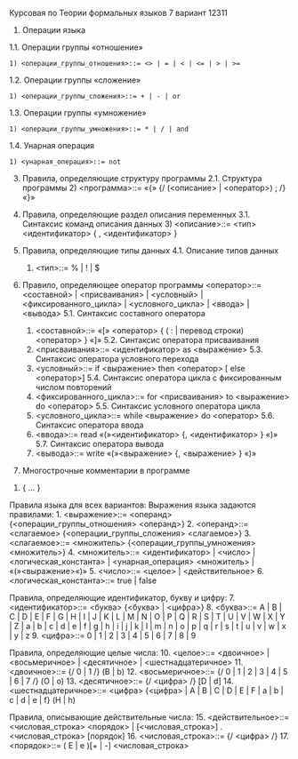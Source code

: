 Курсовая по Теории формальных языков
7 вариант 12311

1. Операции языка
   
  1.1. Операции группы «отношение»
  
    1) <операции_группы_отношения>::= <> | = | < | <= | > | >=
    
  1.2. Операции группы «сложение»
  
    1) <операции_группы_сложения>::= + | - | or
    
  1.3. Операции группы «умножение»
  
    1) <операции_группы_умножения>::= * | / | and
    
  1.4. Унарная операция
  
    1) <унарная_операция>::= not

3. Правила, определяющие структуру программы
  2.1. Структура программы
    2) <программа>::= «{» {/ (<описание> | <оператор>) ; /} «}»

4. Правила, определяющие раздел описания переменных
  3.1. Синтаксис команд описания данных
    3) <описание>::= <тип> <идентификатор> { , <идентификатор> }

5. Правила, определяющие типы данных
  4.1. Описание типов данных
    1) <тип>::= % | ! | $

6. Правило, определяющее оператор программы
<оператор>::= <составной> | <присваивания> | <условный> | <фиксированного_цикла> | <условного_цикла> | <ввода> | <вывода>
  5.1. Синтаксис составного оператора
    1) <составной>::= «[» <оператор> { ( : | перевод строки) <оператор> } «]»
  5.2. Синтаксис оператора присваивания
    1) <присваивания>::= <идентификатор> as <выражение>
  5.3. Синтаксис оператора условного перехода
    1) <условный>::= if <выражение> then <оператор> [ else <оператор>]
  5.4. Синтаксис оператора цикла с фиксированным числом повторений
    1) <фиксированного_цикла>::= for <присваивания> to <выражение> do <оператор>
  5.5. Синтаксис условного оператора цикла
    1) <условного_цикла>::= while <выражение> do <оператор>
  5.6. Синтаксис оператора ввода
    1) <ввода>::= read «(»<идентификатор> {, <идентификатор> } «)»
  5.7. Синтаксис оператора вывода
    1) <вывода>::= write «(»<выражение> {, <выражение> } «)»

7. Многострочные комментарии в программе
  1) { … }


Правила языка для всех вариантов:
  Выражения языка задаются правилами:
    1. <выражение>::= <операнд>{<операции_группы_отношения> <операнд>}
    2. <операнд>::= <слагаемое> {<операции_группы_сложения> <слагаемое>}
    3. <слагаемое>::= <множитель> {<операции_группы_умножения> <множитель>}
    4. <множитель>::= <идентификатор> | <число> | <логическая_константа> | <унарная_операция> <множитель> | «(»<выражение>«)»
    5. <число>::= <целое> | <действительное>
    6. <логическая_константа>::= true | false

  Правила, определяющие идентификатор, букву и цифру:
    7. <идентификатор>::= <буква> {<буква> | <цифра>}
    8. <буква>::= A | B | C | D | E | F | G | H | I | J | K | L | M | N | O | P | Q | R | S | T | U | V | W | X | Y | Z | a | b | c | d | e | f | g | h | i | j | k | l | m | n | o | p | q | r | s | t | u | v | w | x | y | z
    9. <цифра>::= 0 | 1 | 2 | 3 | 4 | 5 | 6 | 7 | 8 | 9
  
  Правила, определяющие целые числа:
    10. <целое>::= <двоичное> | <восьмеричное> | <десятичное> | <шестнадцатеричное>
    11. <двоичное>::= {/ 0 | 1 /} (B | b)
    12. <восьмеричное>::= {/ 0 | 1 | 2 | 3 | 4 | 5 | 6 | 7 /} (O | o)
    13. <десятичное>::= {/ <цифра> /} [D | d]
    14. <шестнадцатеричное>::= <цифра> {<цифра> | A | B | C | D | E | F | a | b | c | d | e | f} (H | h)
  
  Правила, описывающие действительные числа:
    15. <действительное>::= <числовая_строка> <порядок> | [<числовая_строка>] . <числовая_строка> [порядок]
    16. <числовая_строка>::= {/ <цифра> /}
    17. <порядок>::= ( E | e )[+ | -] <числовая_строка>
